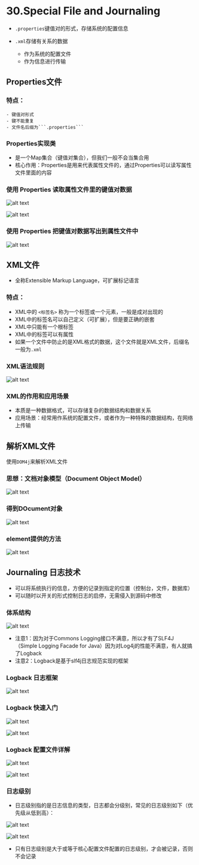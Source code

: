 # 30.Special File and Journaling

- ```.properties```键值对的形式，存储系统的配置信息

- ```.xml```存储有关系的数据
    - 作为系统的配置文件
    - 作为信息进行传输

## Properties文件

### 特点：
    - 键值对形式
    - 键不能重复
    - 文件名后缀为```.properties```


### Properties实现类

- 是一个Map集合（键值对集合），但我们一般不会当集合用
- 核心作用：Properties是用来代表属性文件的，通过Properties可以读写属性文件里面的内容

### 使用 Properties 读取属性文件里的键值对数据

![alt text](image-177.png)

![alt text](image-178.png)

### 使用 Properties 把键值对数据写出到属性文件中

![alt text](image-179.png)

## XML文件

- 全称Extensible Markup Language，可扩展标记语言

### 特点：
- XML中的 ```<标签名>``` 称为一个标签或一个元素，一般是成对出现的
- XML中的标签名可以自己定义（可扩展），但是要正确的嵌套
- XML中只能有一个根标签
- XML中的标签可以有属性
- 如果一个文件中防止的是XML格式的数据，这个文件就是XML文件，后缀名一般为```.xml```

### XML语法规则

![alt text](image-180.png)

### XML的作用和应用场景

- 本质是一种数据格式，可以存储复杂的数据结构和数据关系
- 应用场景：经常用作系统的配置文件，或者作为一种特殊的数据结构，在网络上传输

## 解析XML文件

使用```DOM4j```来解析XML文件

### 思想：文档对象模型（Document Object Model）

![alt text](image-181.png)

### 得到DOcument对象

![alt text](image-182.png)

### element提供的方法

![alt text](image-183.png)

## Journaling 日志技术

- 可以将系统执行的信息，方便的记录到指定的位置（控制台，文件，数据库）
- 可以随时以开关的形式控制日志的启停，无需侵入到源码中修改

### 体系结构

![alt text](image-184.png)

- 注意1：因为对于Commons Logging接口不满意，所以才有了SLF4J（Simple Logging Facade for Java）因为对Log4j的性能不满意，有人就搞了Logback
- 注意2：Logback是基于slf4j日志规范实现的框架


### Logback 日志框架

![alt text](image-185.png)

### Logback 快速入门

![alt text](image-186.png)

![alt text](image-187.png)

### Logback 配置文件详解

![alt text](image-188.png)

![alt text](image-189.png)

### 日志级别
- 日志级别指的是日志信息的类型，日志都会分级别，常见的日志级别如下（优先级从低到高）：

![alt text](image-190.png)

![alt text](image-191.png)

- 只有日志级别是大于或等于核心配置文件配置的日志级别，才会被记录，否则不会记录